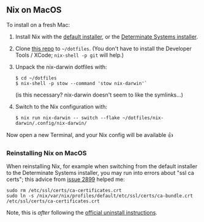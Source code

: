 ## Nix on MacOS

To install on a fresh Mac:

1. Install Nix with the [default installer], or the [Determinate Systems installer].

2. Clone [this repo] to `~/dotfiles`.
   (You don't have to install the Developer Tools / XCode; `nix-shell -p git` will help.)

3. Unpack the nix-darwin dotfiles with:

   ```
   $ cd ~/dotfiles
   $ nix-shell -p stow --command 'stow nix-darwin'`
   ```

   (is this necessary? nix-darwin doesn't seem to like the symlinks...)

4. Switch to the Nix configuration with:

   ```
   $ nix run nix-darwin -- switch --flake ~/dotfiles/nix-darwin/.config/nix-darwin/
   ```

Now open a new Terminal, and your Nix config will be available :+1:
 
[default installer]: https://nixos.org/download#nix-install-macos

[Determinate Systems installer]: https://github.com/DeterminateSystems/nix-installer

[this repo]: https://github.com/r-k-b/dotfiles


### Reinstalling Nix on MacOS

When reinstalling Nix, for example when switching from the default installer to the
Determinate Systems installer, you may run into errors about "ssl ca certs"; this
advice from [issue 2899] helped me:

```
sudo rm /etc/ssl/certs/ca-certificates.crt
sudo ln -s /nix/var/nix/profiles/default/etc/ssl/certs/ca-bundle.crt /etc/ssl/certs/ca-certificates.crt
```

Note, this is _after_ following the [official uninstall instructions].

[issue 2899]: https://github.com/NixOS/nix/issues/2899#issuecomment-1669501326

[official uninstall instructions]: https://nixos.org/manual/nix/stable/installation/uninstall
